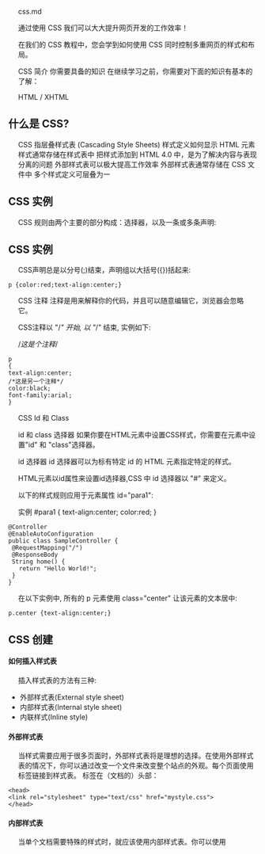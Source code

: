 css.md

通过使用 CSS 我们可以大大提升网页开发的工作效率！

在我们的 CSS 教程中，您会学到如何使用 CSS 同时控制多重网页的样式和布局。

CSS 简介
你需要具备的知识
在继续学习之前，你需要对下面的知识有基本的了解：

HTML / XHTML


## 什么是 CSS?
CSS 指层叠样式表 (Cascading Style Sheets)
样式定义如何显示 HTML 元素
样式通常存储在样式表中
把样式添加到 HTML 4.0 中，是为了解决内容与表现分离的问题
外部样式表可以极大提高工作效率
外部样式表通常存储在 CSS 文件中
多个样式定义可层叠为一

## CSS 实例
CSS 规则由两个主要的部分构成：选择器，以及一条或多条声明:

## CSS 实例
CSS声明总是以分号(;)结束，声明组以大括号({})括起来:

```
p {color:red;text-align:center;}
```

CSS 注释
注释是用来解释你的代码，并且可以随意编辑它，浏览器会忽略它。

CSS注释以 "/*" 开始, 以 "*/" 结束, 实例如下:

/*这是个注释*/
```
p
{
text-align:center;
/*这是另一个注释*/
color:black;
font-family:arial;
}
```

CSS Id 和 Class

id 和 class 选择器
如果你要在HTML元素中设置CSS样式，你需要在元素中设置"id" 和 "class"选择器。

id 选择器
id 选择器可以为标有特定 id 的 HTML 元素指定特定的样式。

HTML元素以id属性来设置id选择器,CSS 中 id 选择器以 "#" 来定义。

以下的样式规则应用于元素属性 id="para1":

实例
#para1
{
    text-align:center;
    color:red;
}

```
@Controller
@EnableAutoConfiguration
public class SampleController {
 @RequestMapping("/")
 @ResponseBody
 String home() {
   return "Hello World!";
 }
}
```

在以下实例中, 所有的 p 元素使用 class="center" 让该元素的文本居中:

```
p.center {text-align:center;}
```

## CSS 创建

#### 如何插入样式表

插入样式表的方法有三种:

- 外部样式表(External style sheet)
- 内部样式表(Internal style sheet)
- 内联样式(Inline style)

#### 外部样式表

当样式需要应用于很多页面时，外部样式表将是理想的选择。在使用外部样式表的情况下，你可以通过改变一个文件来改变整个站点的外观。每个页面使用 <link> 标签链接到样式表。 <link> 标签在（文档的）头部：

```
<head>
<link rel="stylesheet" type="text/css" href="mystyle.css">
</head>
```

#### 内部样式表

当单个文档需要特殊的样式时，就应该使用内部样式表。你可以使用 <style> 标签在文档头部定义内部样式表，就像这样:

```
<head>
<style>
hr {color:sienna;}
p {margin-left:20px;}
body {background-image:url("images/back40.gif");}
</style>
</head>
```

#### 内联样式
由于要将表现和内容混杂在一起，内联样式会损失掉样式表的许多优势。请慎用这种方法，例如当样式仅需要在一个元素上应用一次时。

要使用内联样式，你需要在相关的标签内使用样式（style）属性。Style 属性可以包含任何 CSS 属性。本例展示如何改变段落的颜色和左外边距：
```
<p style="color:sienna;margin-left:20px">这是一个段落。</p>
```

#### 多重样式
如果某些属性在不同的样式表中被同样的选择器定义，那么属性值将从更具体的样式表中被继承过来。 

例如，外部样式表拥有针对 h3 选择器的三个属性：
```
h3
{
    color:red;
    text-align:left;
    font-size:8pt;
}
```
而内部样式表拥有针对 h3 选择器的两个属性：
```
h3
{
    text-align:right;
    font-size:20pt;
}
```
假如拥有内部样式表的这个页面同时与外部样式表链接，那么 h3 得到的样式是：
```
color:red;
text-align:right;
font-size:20pt;	
```
即颜色属性将被继承于外部样式表，而文字排列（text-alignment）和字体尺寸（font-size）会被内部样式表中的规则取代。


#### 多重样式优先级
样式表允许以多种方式规定样式信息。样式可以规定在单个的 HTML 元素中，在 HTML 页的头元素中，或在一个外部的 CSS 文件中。甚至可以在同一个 HTML 文档内部引用多个外部样式表。

一般情况下，优先级如下：

内联样式）Inline style > （内部样式）Internal style sheet >（外部样式）External style sheet > 浏览器默认样式
```
<head>
    <!-- 外部样式 style.css -->
    <link rel="stylesheet" type="text/css" href="style.css"/>
    <!-- 设置：h3{color:blue;} -->
    <style type="text/css">
      /* 内部样式 */
      h3{color:green;}
    </style>
</head>
<body>
    <h3>测试！</h3>
</body>
```
注意：如果外部样式放在内部样式的后面，则外部样式将覆盖内部样式。


多重样式优先级深入概念
优先级是浏览器是通过判断哪些属性值与元素最相关以决定并应用到该元素上的。优先级仅由选择器组成的匹配规则决定的。

优先级就是分配给指定的CSS声明的一个权重，它由匹配的选择器中的每一种选择器类型的数值决定。

优先级顺序
下列是一份优先级逐级增加的选择器列表：
```
通用选择器（*）
元素(类型)选择器
类选择器
属性选择器
伪类
ID 选择器
内联样式
!important 规则例外
当 !important 规则被应用在一个样式声明中时,该样式声明会覆盖CSS中任何其他的声明, 无论它处在声明列表中的哪里. 尽管如此, !important规则还是与优先级毫无关系.使用 !important 不是一个好习惯，因为它改变了你样式表本来的级联规则，从而使其难以调试。
```
一些经验法则：

Always 要优化考虑使用样式规则的优先级来解决问题而不是 !important
Only 只在需要覆盖全站或外部 css（例如引用的 ExtJs 或者 YUI ）的特定页面中使用 !important
Never 永远不要在全站范围的 css 上使用 !important
Never 永远不要在你的插件中使用 !important
权重计算:


解释：
```
 1. 内联样式表的权值最高 1000；
 2. ID 选择器的权值为 100
 3. Class 类选择器的权值为 10
 4. HTML 标签选择器的权值为 1
利用选择器的权值进行计算比较，em 显示蓝色，示例如下：https://c.runoob.com/codedemo/3048
```
CSS 优先级法则：
 A 选择器都有一个权值，权值越大越优先；
 B 当权值相等时，后出现的样式表设置要优于先出现的样式表设置；
 C 创作者的规则高于浏览者：即网页编写者设置的CSS 样式的优先权高于浏览器所设置的样式；
 D 继承的CSS 样式不如后来指定的CSS 样式；
 E 在同一组属性设置中标有“!important”规则的优先级最大；示例如下：https://c.runoob.com/codedemo/3049 
结果：在Firefox 下显示为蓝色；在IE 6 下显示为红色；










































